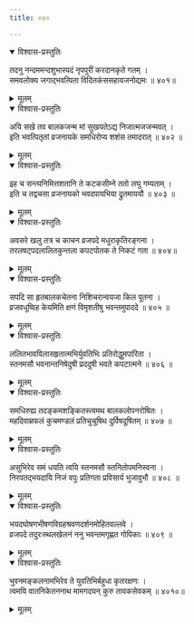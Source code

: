 ```yaml
---
title: ०४०

---
```

<div class="audioEmbed"  caption="सीतालक्ष्मी-वाचनम्" src="https://sanskritdocuments.org/sites/completenarayaneeyam/SoundFiles/040/040_01.mp3"></div>
<details open><summary>विश्वास-प्रस्तुतिः</summary>

तदनु नन्दममन्दशुभास्पदं नृपपुरीं करदानकृते गतम् ।  
समवलोक्य जगाद्भवत्पिता विदितकंससहायजनोद्यमः ॥ ४०१॥
</details>
<details><summary>मूलम्</summary>

तदनु नन्दममन्दशुभास्पदं नृपपुरीं करदानकृते गतम् ।  
समवलोक्य जगाद्भवत्पिता विदितकंससहायजनोद्यमः ॥ ४०१॥
</details>



<div class="audioEmbed"  caption="सीतालक्ष्मी-वाचनम्" src="https://sanskritdocuments.org/sites/completenarayaneeyam/SoundFiles/040/040_02.mp3"></div>
<details open><summary>विश्वास-प्रस्तुतिः</summary>

अयि सखे तव बालकजन्म मां सुखयतेऽद्य निजात्मजजन्मवत् ।  
इति भवत्पितृतां व्रजनायके समधिरोप्य शशंस तमादरात् ॥ ४०२ ॥
</details>
<details><summary>मूलम्</summary>

अयि सखे तव बालकजन्म मां सुखयतेऽद्य निजात्मजजन्मवत् ।  
इति भवत्पितृतां व्रजनायके समधिरोप्य शशंस तमादरात् ॥ ४०२ ॥
</details>



<div class="audioEmbed"  caption="सीतालक्ष्मी-वाचनम्" src="https://sanskritdocuments.org/sites/completenarayaneeyam/SoundFiles/040/040_03.mp3"></div>
<details open><summary>विश्वास-प्रस्तुतिः</summary>

इह च सन्त्यनिमित्तशतानि ते कटकसीम्ने ततो लघु गम्यताम् ।  
इति च तद्वचसा व्रजनायको भवदपायभिया द्रुतमाययौ ॥ ४०३ ॥
</details>
<details><summary>मूलम्</summary>

इह च सन्त्यनिमित्तशतानि ते कटकसीम्ने ततो लघु गम्यताम् ।  
इति च तद्वचसा व्रजनायको भवदपायभिया द्रुतमाययौ ॥ ४०३ ॥
</details>



<div class="audioEmbed"  caption="सीतालक्ष्मी-वाचनम्" src="https://sanskritdocuments.org/sites/completenarayaneeyam/SoundFiles/040/040_04.mp3"></div>
<details open><summary>विश्वास-प्रस्तुतिः</summary>

अवसरे खलु तत्र च काचन व्रजपदे मधुराकृतिरङ्गना ।  
तरलषट्पदलालितकुन्तला कपटपोतक ते निकटं गता ॥ ४०४॥
</details>
<details><summary>मूलम्</summary>

अवसरे खलु तत्र च काचन व्रजपदे मधुराकृतिरङ्गना ।  
तरलषट्पदलालितकुन्तला कपटपोतक ते निकटं गता ॥ ४०४॥
</details>



<div class="audioEmbed"  caption="सीतालक्ष्मी-वाचनम्" src="https://sanskritdocuments.org/sites/completenarayaneeyam/SoundFiles/040/040_05.mp3"></div>
<details open><summary>विश्वास-प्रस्तुतिः</summary>

सपदि सा हृतबालकचेतना निशिचरान्वयजा किल पूतना ।  
व्रजवधूष्विह केयमिति क्षणं विमृशतीषु भवन्तमुपाददे ॥ ४०५ ॥
</details>
<details><summary>मूलम्</summary>

सपदि सा हृतबालकचेतना निशिचरान्वयजा किल पूतना ।  
व्रजवधूष्विह केयमिति क्षणं विमृशतीषु भवन्तमुपाददे ॥ ४०५ ॥
</details>



<div class="audioEmbed"  caption="सीतालक्ष्मी-वाचनम्" src="https://sanskritdocuments.org/sites/completenarayaneeyam/SoundFiles/040/040_06.mp3"></div>
<details open><summary>विश्वास-प्रस्तुतिः</summary>

ललितभावविलासहृतात्मभिर्युवतिभिः प्रतिरोद्धुमपारिता ।  
स्तनमसौ भवनान्तनिषेदुषी प्रददुषी भवते कपटात्मने ॥ ४०६ ॥
</details>
<details><summary>मूलम्</summary>

ललितभावविलासहृतात्मभिर्युवतिभिः प्रतिरोद्धुमपारिता ।  
स्तनमसौ भवनान्तनिषेदुषी प्रददुषी भवते कपटात्मने ॥ ४०६ ॥
</details>



<div class="audioEmbed"  caption="सीतालक्ष्मी-वाचनम्" src="https://sanskritdocuments.org/sites/completenarayaneeyam/SoundFiles/040/040_07.mp3"></div>
<details open><summary>विश्वास-प्रस्तुतिः</summary>

समधिरुह्य तदङ्कमशङ्कितस्त्वमथ बालकलोपनरोषितः ।  
महदिवाम्रफलं कुचमण्डलं प्रतिचुचूषिथ दुर्विषदूषितम् ॥ ४०७ ॥
</details>
<details><summary>मूलम्</summary>

समधिरुह्य तदङ्कमशङ्कितस्त्वमथ बालकलोपनरोषितः ।  
महदिवाम्रफलं कुचमण्डलं प्रतिचुचूषिथ दुर्विषदूषितम् ॥ ४०७ ॥
</details>



<div class="audioEmbed"  caption="सीतालक्ष्मी-वाचनम्" src="https://sanskritdocuments.org/sites/completenarayaneeyam/SoundFiles/040/040_08.mp3"></div>
<details open><summary>विश्वास-प्रस्तुतिः</summary>

असुभिरेव समं धयति त्वयि स्तनमसौ स्तनितोपमनिस्वना ।  
निरपतद्भयदायि निजं वपुः प्रतिगता प्रविसार्य भुजावुभौ ॥ ४०८ ॥
</details>
<details><summary>मूलम्</summary>

असुभिरेव समं धयति त्वयि स्तनमसौ स्तनितोपमनिस्वना ।  
निरपतद्भयदायि निजं वपुः प्रतिगता प्रविसार्य भुजावुभौ ॥ ४०८ ॥
</details>



<div class="audioEmbed"  caption="सीतालक्ष्मी-वाचनम्" src="https://sanskritdocuments.org/sites/completenarayaneeyam/SoundFiles/040/040_09.mp3"></div>
<details open><summary>विश्वास-प्रस्तुतिः</summary>

भयदघोषणभीषणविग्रहश्रवणदर्शनमोहितवल्लवे ।  
व्रजपदे तदुरःस्थलखेलनं ननु भवन्तमगृह्णत गोपिकाः ॥ ४०९ ॥
</details>
<details><summary>मूलम्</summary>

भयदघोषणभीषणविग्रहश्रवणदर्शनमोहितवल्लवे ।  
व्रजपदे तदुरःस्थलखेलनं ननु भवन्तमगृह्णत गोपिकाः ॥ ४०९ ॥
</details>



<div class="audioEmbed"  caption="सीतालक्ष्मी-वाचनम्" src="https://sanskritdocuments.org/sites/completenarayaneeyam/SoundFiles/040/040_10.mp3"></div>
<details open><summary>विश्वास-प्रस्तुतिः</summary>

भुवनमङ्कलनामभिरेव ते युवतिभिर्बहुधा कृतरक्षणः ।  
त्वमयि वातनिकेतननाथ मामगदयन् कुरु तावकसेवकम् ॥ ४०१०॥
</details>
<details><summary>मूलम्</summary>

भुवनमङ्कलनामभिरेव ते युवतिभिर्बहुधा कृतरक्षणः ।  
त्वमयि वातनिकेतननाथ मामगदयन् कुरु तावकसेवकम् ॥ ४०१०॥
</details>

